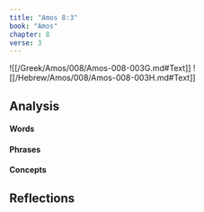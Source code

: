 ```yaml
---
title: "Amos 8:3"
book: "Amos"
chapter: 8
verse: 3
---
```

![[/Greek/Amos/008/Amos-008-003G.md#Text]]
![[/Hebrew/Amos/008/Amos-008-003H.md#Text]]

## Analysis

#### Words

#### Phrases

#### Concepts

## Reflections
